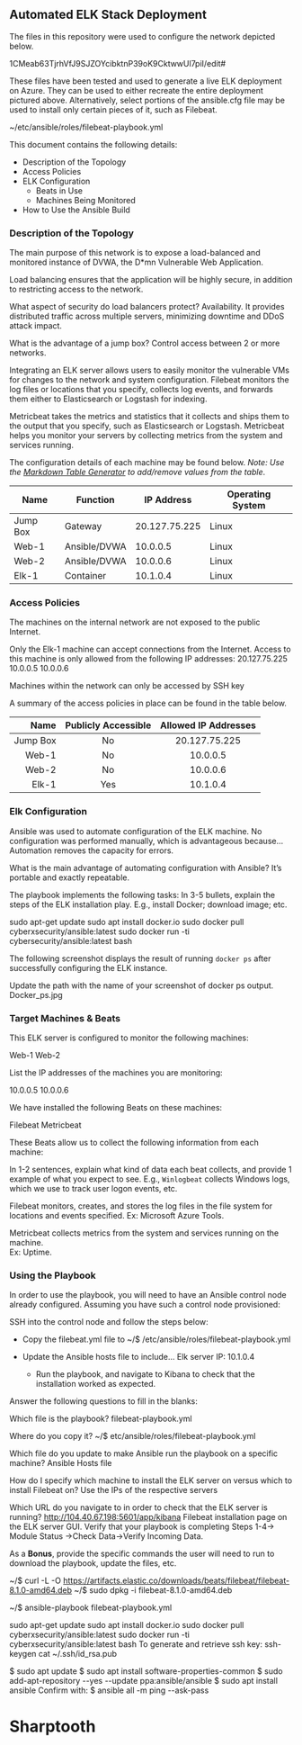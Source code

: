 ## Automated ELK Stack Deployment

The files in this repository were used to configure the network depicted below.

1CMeab63TjrhVfJ9SJZOYcibktnP39oK9CktwwUl7piI/edit#


These files have been tested and used to generate a live ELK deployment on Azure. They can be used to either recreate the entire deployment pictured above. Alternatively, select portions of the ansible.cfg file may be used to install only certain pieces of it, such as Filebeat.

~/etc/ansible/roles/filebeat-playbook.yml


This document contains the following details:
- Description of the Topology
- Access Policies
- ELK Configuration
  - Beats in Use
  - Machines Being Monitored
- How to Use the Ansible Build


### Description of the Topology

The main purpose of this network is to expose a load-balanced and monitored instance of DVWA, the D*mn Vulnerable Web Application.

Load balancing ensures that the application will be highly secure, in addition to restricting access to the network.

What aspect of security do load balancers protect? 
Availability.  It provides distributed traffic across multiple servers, minimizing downtime and DDoS attack impact.

What is the advantage of a jump box?
Control access between 2 or more networks.

Integrating an ELK server allows users to easily monitor the vulnerable VMs for changes to the network and system configuration.
Filebeat monitors the log files or locations that you specify, collects log events, and forwards them either to Elasticsearch or Logstash for indexing.

Metricbeat takes the metrics and statistics that it collects and ships them to the output that you specify, such as Elasticsearch or Logstash. Metricbeat helps you monitor your servers by collecting metrics from the system and services running.

The configuration details of each machine may be found below.
_Note: Use the [Markdown Table Generator](http://www.tablesgenerator.com/markdown_tables) to add/remove values from the table_.

| Name     | Function | IP Address | Operating System |
|----------|----------|------------|------------------|
| Jump Box | Gateway     | 20.127.75.225   | Linux        
| Web-1 | Ansible/DVWA | 10.0.0.5              | Linux
| Web-2 | Ansible/DVWA | 10.0.0.6              | Linux
| Elk-1   |    Container      | 10.1.0.4              | Linux

### Access Policies

The machines on the internal network are not exposed to the public Internet.

Only the Elk-1 machine can accept connections from the Internet. Access to this machine is only allowed from the following IP addresses:
20.127.75.225
10.0.0.5
10.0.0.6



Machines within the network can only be accessed by SSH key

A summary of the access policies in place can be found in the table below.

| Name     | Publicly Accessible | Allowed IP Addresses |
|----------:|:---------------------:|:----------------------:|
| Jump Box |  No             |  20.127.75.225  |
| Web-1       |  No              | 10.0.0.5      |               
| Web-2       |  No              | 10.0.0.6       |        
| Elk-1         |  Yes             | 10.1.0.4      |               

### Elk Configuration

Ansible was used to automate configuration of the ELK machine. No configuration was performed manually, which is advantageous because… 
Automation removes the capacity for errors.

What is the main advantage of automating configuration with Ansible?  It’s portable and exactly repeatable.

The playbook implements the following tasks:
In 3-5 bullets, explain the steps of the ELK installation play. E.g., install Docker; download image; etc.

sudo apt-get update
sudo apt install docker.io
sudo docker pull cyberxsecurity/ansible:latest 
sudo docker run -ti cybersecurity/ansible:latest bash




The following screenshot displays the result of running `docker ps` after successfully configuring the ELK instance.


Update the path with the name of your screenshot of docker ps output.  Docker_ps.jpg

### Target Machines & Beats
This ELK server is configured to monitor the following machines: 

Web-1
Web-2

 List the IP addresses of the machines you are monitoring:

10.0.0.5
10.0.0.6

We have installed the following Beats on these machines:

Filebeat
Metricbeat

These Beats allow us to collect the following information from each machine:

In 1-2 sentences, explain what kind of data each beat collects, and provide 1 example of what you expect to see. E.g., `Winlogbeat` collects Windows logs, which we use to track user logon events, etc.

Filebeat monitors, creates, and stores the log files in the file system for locations and events specified.  Ex: Microsoft Azure Tools.

Metricbeat collects metrics from the system and services running on the machine.  
Ex: Uptime.


### Using the Playbook
In order to use the playbook, you will need to have an Ansible control node already configured. Assuming you have such a control node provisioned:

SSH into the control node and follow the steps below:

- Copy the filebeat.yml file to  ~/$ /etc/ansible/roles/filebeat-playbook.yml


- Update the Ansible hosts file to include…
Elk server IP: 10.1.0.4

     - Run the playbook, and navigate to Kibana to check that the installation worked as expected.

Answer the following questions to fill in the blanks:

Which file is the playbook? 
filebeat-playbook.yml
  

Where do you copy it? 
~/$ etc/ansible/roles/filebeat-playbook.yml


Which file do you update to make Ansible run the playbook on a specific machine?
Ansible Hosts file

How do I specify which machine to install the ELK server on versus which to install Filebeat on?
Use the IPs of the respective servers

Which URL do you navigate to in order to check that the ELK server is running?
http://104.40.67.198:5601/app/kibana
 Filebeat installation page on the ELK server GUI.
Verify that your playbook is completing Steps 1-4→ Module Status →Check Data→Verify Incoming Data. 


As a **Bonus**, provide the specific commands the user will need to run to download the playbook, update the files, etc.

~/$ curl -L -O https://artifacts.elastic.co/downloads/beats/filebeat/filebeat-8.1.0-amd64.deb
~/$ sudo dpkg -i filebeat-8.1.0-amd64.deb

~/$ ansible-playbook filebeat-playbook.yml

sudo apt-get update
sudo apt install docker.io
sudo docker pull cyberxsecurity/ansible:latest 
sudo docker run -ti cyberxsecurity/ansible:latest bash
To generate and retrieve ssh key:
ssh-keygen
cat ~/.ssh/id_rsa.pub


$ sudo apt update
$ sudo apt install software-properties-common
$ sudo add-apt-repository --yes --update ppa:ansible/ansible
$ sudo apt install ansible
Confirm with:
$ ansible all -m ping --ask-pass


# Sharptooth
